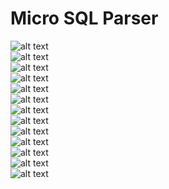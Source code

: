 # Micro SQL Parser
![alt text](https://github.com/irwwwan/micro-sql-parser/blob/master/images/tokens-lexic.png?raw=true)
<br/>
![alt text](https://github.com/irwwwan/micro-sql-parser/blob/master/images/select-basic-query.PNG?raw=true)
<br/>
![alt text](https://github.com/irwwwan/micro-sql-parser/blob/master/images/select-clause.PNG?raw=true)
<br/>
![alt text](https://github.com/irwwwan/micro-sql-parser/blob/master/images/from-clause.PNG?raw=true)
<br/>
![alt text](https://github.com/irwwwan/micro-sql-parser/blob/master/images/where-clause.PNG?raw=true)
<br/>
![alt text](https://github.com/irwwwan/micro-sql-parser/blob/master/images/condition.PNG?raw=true)
<br/>
![alt text](https://github.com/irwwwan/micro-sql-parser/blob/master/images/comparison-condition.PNG?raw=true)
<br/>
![alt text](https://github.com/irwwwan/micro-sql-parser/blob/master/images/expression.PNG?raw=true)
<br/>
![alt text](https://github.com/irwwwan/micro-sql-parser/blob/master/images/relational-operator.PNG?raw=true)
<br/>
![alt text](https://github.com/irwwwan/micro-sql-parser/blob/master/images/in-subquery.PNG?raw=true)
<br/>
![alt text](https://github.com/irwwwan/micro-sql-parser/blob/master/images/join.PNG?raw=true)
<br/>
![alt text](https://github.com/irwwwan/micro-sql-parser/blob/master/images/ss1.PNG?raw=true)
<br/>
![alt text](https://github.com/irwwwan/micro-sql-parser/blob/master/images/ss2.PNG?raw=true)
